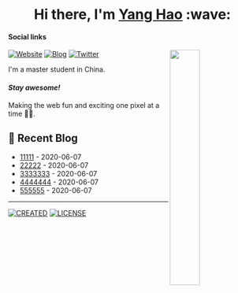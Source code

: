 <h1 align="center">Hi there, I'm <a href="https://ihao.site/">Yang Hao</a> :wave: </h1>

#### Social links

[<img align="right" width="35%" src="https://cdn.jsdelivr.net/gh/ihao2020/CDN/img/202210202100173.gif" />](https://github.com/ihao2020)

[![Website](https://img.shields.io/badge/Website-4FC08D?style=for-the-badge&logo=powerpages&logoColor=white)](https://ihao.site/)
[![Blog](https://img.shields.io/badge/blog-FFA500?style=for-the-badge&logo=rss&logoColor=white)](https://blog.ihao.site/)
[![Twitter](https://img.shields.io/badge/twitter-1DA1F2?style=for-the-badge&logo=twitter&logoColor=white)](https://twitter.com/ihao2020/)

I'm a master student in China.

#### <i>Stay awesome!</i>

Making the web fun and exciting one pixel at a time 🚀✨.

## :pencil: Recent Blog

<!-- START_SECTION:blog -->
* <a href='https://blog.ihao.site/p/a0de71c0.html' target='_blank'>11111</a> - 2020-06-07
* <a href='https://blog.ihao.site/p/45a918de.html' target='_blank'>22222</a> - 2020-06-07
* <a href='https://blog.ihao.site/p/ef80df44.html' target='_blank'>3333333</a> - 2020-06-07
* <a href='https://blog.ihao.site/p/ccbf203a.html' target='_blank'>4444444</a> - 2020-06-07
* <a href='https://blog.ihao.site/p/9d632936.html' target='_blank'>555555</a> - 2020-06-07
<!-- END_SECTION:blog -->

---

[![CREATED](https://img.shields.io/static/v1?style=for-the-badge&label=CREATED%20BY&message=ihao)](https://github.com/ihao2020)
[![LICENSE](https://img.shields.io/static/v1?style=for-the-badge&label=LICENSE&message=MIT)](https://github.com/ihao2020/ihao2020/blob/main/LICENSE)
